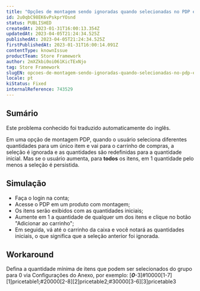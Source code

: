 ```yaml
---
title: "Opções de montagem sendo ignoradas quando selecionadas no PDP e adicionadas ao carrinho"
id: 2u0qbC98EK6vPskprYOsnd
status: PUBLISHED
createdAt: 2023-01-31T16:00:13.354Z
updatedAt: 2023-04-05T21:24:34.525Z
publishedAt: 2023-04-05T21:24:34.525Z
firstPublishedAt: 2023-01-31T16:00:14.091Z
contentType: knownIssue
productTeam: Store Framework
author: 2mXZkbi0oi061KicTExNjo
tag: Store Framework
slugEN: opcoes-de-montagem-sendo-ignoradas-quando-selecionadas-no-pdp-e-adicionadas-ao-carrinho
locale: pt
kiStatus: Fixed
internalReference: 743529
---
```


## Sumário

<div class="alert alert-info">
  <p>Este problema conhecido foi traduzido automaticamente do inglês.</p>
</div>


Em uma opção de montagem PDP, quando o usuário seleciona diferentes quantidades para um único item e vai para o carrinho de compras, a seleção é ignorada e as quantidades são redefinidas para a quantidade inicial. Mas se o usuário aumenta, para **todos** os itens, em 1 quantidade pelo menos a seleção é persistida.


##

## Simulação



- Faça o login na conta;
- Acesse o PDP em um produto com montagem;
- Os itens serão exibidos com as quantidades iniciais;
- Aumente em 1 a quantidade de qualquer um dos itens e clique no botão "Adicionar ao carrinho";
- Em seguida, vá até o carrinho da caixa e você notará as quantidades iniciais, o que significa que a seleção anterior foi ignorada.


##

## Workaround


Defina a quantidade mínima de itens que podem ser selecionados do grupo para 0 via Configurações do Anexo, por exemplo: [_**0**_-3]#10000[1-7][1]pricetable1;#20000[2-8][2]pricetable2;#30000[3-6][3]pricetable3



